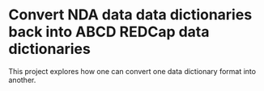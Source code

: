 # Convert NDA data data dictionaries back into ABCD REDCap data dictionaries

This project explores how one can convert one data dictionary format into another.